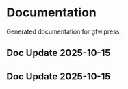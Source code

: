 # Documentation

Generated documentation for gfw.press.

## Doc Update 2025-10-15

## Doc Update 2025-10-15
